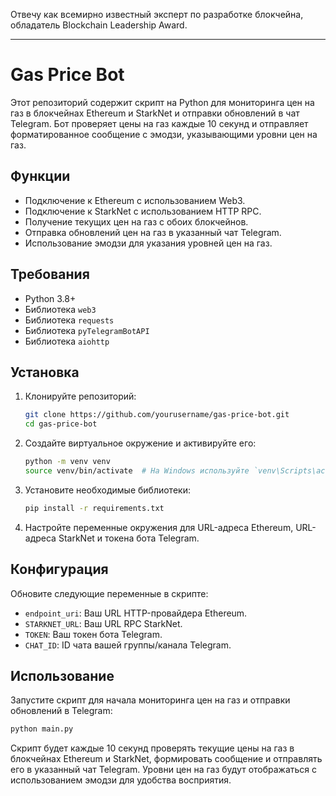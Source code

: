 Отвечу как всемирно известный эксперт по разработке блокчейна, обладатель Blockchain Leadership Award.

---

# Gas Price Bot

Этот репозиторий содержит скрипт на Python для мониторинга цен на газ в блокчейнах Ethereum и StarkNet и отправки обновлений в чат Telegram. Бот проверяет цены на газ каждые 10 секунд и отправляет форматированное сообщение с эмодзи, указывающими уровни цен на газ.

## Функции

- Подключение к Ethereum с использованием Web3.
- Подключение к StarkNet с использованием HTTP RPC.
- Получение текущих цен на газ с обоих блокчейнов.
- Отправка обновлений цен на газ в указанный чат Telegram.
- Использование эмодзи для указания уровней цен на газ.

## Требования

- Python 3.8+
- Библиотека `web3`
- Библиотека `requests`
- Библиотека `pyTelegramBotAPI`
- Библиотека `aiohttp`

## Установка

1. Клонируйте репозиторий:
   ```sh
   git clone https://github.com/yourusername/gas-price-bot.git
   cd gas-price-bot
   ```

2. Создайте виртуальное окружение и активируйте его:
   ```sh
   python -m venv venv
   source venv/bin/activate  # На Windows используйте `venv\Scripts\activate`
   ```

3. Установите необходимые библиотеки:
   ```sh
   pip install -r requirements.txt
   ```

4. Настройте переменные окружения для URL-адреса Ethereum, URL-адреса StarkNet и токена бота Telegram.

## Конфигурация

Обновите следующие переменные в скрипте:

- `endpoint_uri`: Ваш URL HTTP-провайдера Ethereum.
- `STARKNET_URL`: Ваш URL RPC StarkNet.
- `TOKEN`: Ваш токен бота Telegram.
- `CHAT_ID`: ID чата вашей группы/канала Telegram.

## Использование

Запустите скрипт для начала мониторинга цен на газ и отправки обновлений в Telegram:

```sh
python main.py
```

Скрипт будет каждые 10 секунд проверять текущие цены на газ в блокчейнах Ethereum и StarkNet, формировать сообщение и отправлять его в указанный чат Telegram. Уровни цен на газ будут отображаться с использованием эмодзи для удобства восприятия.
